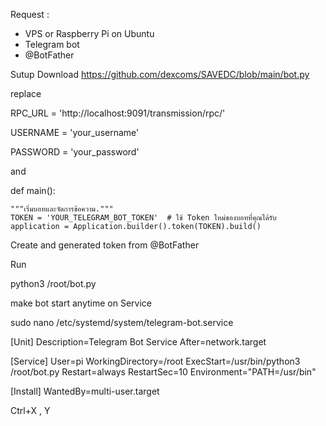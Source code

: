 Request : 
- VPS or Raspberry Pi on Ubuntu
- Telegram bot
- @BotFather


Sutup
Download https://github.com/dexcoms/SAVEDC/blob/main/bot.py

replace

RPC_URL = 'http://localhost:9091/transmission/rpc/'


USERNAME = 'your_username'


PASSWORD = 'your_password'

and 


def main():

    """เริ่มบอทและจัดการข้อความ."""
    TOKEN = 'YOUR_TELEGRAM_BOT_TOKEN'  # ใช้ Token ใหม่ของบอทที่คุณได้รับ
    application = Application.builder().token(TOKEN).build()
Create and generated token from @BotFather

Run


python3 /root/bot.py

make bot start anytime on Service

sudo nano /etc/systemd/system/telegram-bot.service

[Unit]
Description=Telegram Bot Service
After=network.target

[Service]
User=pi
WorkingDirectory=/root
ExecStart=/usr/bin/python3 /root/bot.py
Restart=always
RestartSec=10
Environment="PATH=/usr/bin"

[Install]
WantedBy=multi-user.target

Ctrl+X , Y
